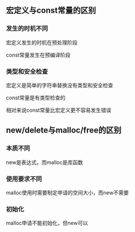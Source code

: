 ## 宏定义与const常量的区别

### 发生的时机不同

宏定义发生的时机在预处理阶段

const常量发生在预编译阶段

### 类型和安全检查

宏定义是简单的字符串替换没有类型和安全检查

const常量是有类型检查的

相对来说const常量比宏定义更不容易发生错误

## new/delete与malloc/free的区别

### 本质不同

new是表达式，而malloc是库函数

### 使用要求不同

malloc使用时需要制定申请的空间大小，而new不需要

### 初始化

malloc申请不能初始化，但new可以